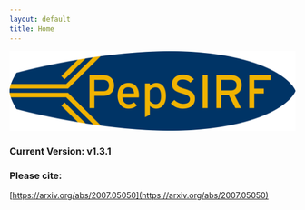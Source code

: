 ```yaml
---
layout: default
title: Home
---
```

<img src="./assets/images/PepSIRF_logo_NAU_colors.png" alt="" width="1024">

### Current Version: v1.3.1

### Please cite:
[https://arxiv.org/abs/2007.05050](https://arxiv.org/abs/2007.05050)

